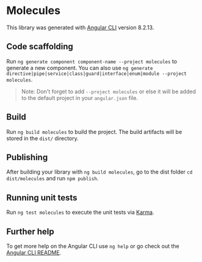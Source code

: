 # Molecules

This library was generated with [Angular CLI](https://github.com/angular/angular-cli) version 8.2.13.

## Code scaffolding

Run `ng generate component component-name --project molecules` to generate a new component. You can also use `ng generate directive|pipe|service|class|guard|interface|enum|module --project molecules`.
> Note: Don't forget to add `--project molecules` or else it will be added to the default project in your `angular.json` file. 

## Build

Run `ng build molecules` to build the project. The build artifacts will be stored in the `dist/` directory.

## Publishing

After building your library with `ng build molecules`, go to the dist folder `cd dist/molecules` and run `npm publish`.

## Running unit tests

Run `ng test molecules` to execute the unit tests via [Karma](https://karma-runner.github.io).

## Further help

To get more help on the Angular CLI use `ng help` or go check out the [Angular CLI README](https://github.com/angular/angular-cli/blob/master/README.md).
